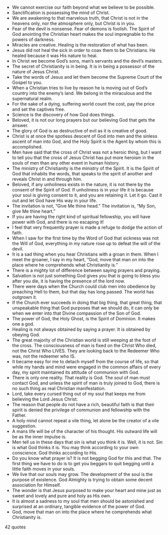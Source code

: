  - We cannot exercise our faith beyond what we believe to be possible.
 - Sanctification is possessing the mind of Christ.
 - We are awakening to that marvelous truth, that Christ is not in the heavens only, nor the atmosphere only, but Christ is in you.
 - Fear of the devil is nonsense. Fear of demons is foolish. The Spirit of God anointing the Christian heart makes the soul impregnable to the powers of darkness.
 - Miracles are creative. Healing is the restoration of what has been.
 - Jesus did not heal the sick in order to coax them to be Christians. He healed because it was His nature to heal.
 - In Christ we become God’s sons, man’s servants and the devil’s masters.
 - The secret of Christianity is in being. It is in being a possessor of the nature of Jesus Christ.
 - Take the words of Jesus and let them become the Supreme Court of the Gospel to you.
 - When a Christian tries to live by reason he is moving out of God’s country into the enemy’s land. We belong in the miraculous and the supernatural realm.
 - For the sake of a dying, suffering world count the cost, pay the price and set the captives free.
 - Science is the discovery of how God does things.
 - Beloved, it is not our long prayers but our believing God that gets the answer.
 - The glory of God is as destructive of evil as it is creative of good.
 - Christ is at once the spotless descent of God into men and the sinless ascent of man into God, and the Holy Spirit is the Agent by whom this is accomplished.
 - Men have said that the cross of Christ was not a heroic thing, but I want to tell you that the cross of Jesus Christ has put more heroism in the souls of men than any other event in human history.
 - The ministry of Christianity is the ministry of the Spirit. It is the Spirit of God that inhabits the words, that speaks to the spirit of another and reveals Christ in and through him.
 - Beloved, if any unholiness exists in the nature, it is not there by the consent of the Spirit of God. If unholiness is in your life it is because your soul is giving consent to it, and you are retaining it. Let it go. Cast it out and let God have His way in your life.
 - The invitation is not, “Give Me thine head.” The invitation is, “My Son, give Me thine heart.”
 - If you are having the right kind of spiritual fellowship, you will have power with God, and there is no escaping it!
 - I feel that very frequently prayer is made a refuge to dodge the action of faith.
 - When I saw for the first time by the Word of God that sickness was not the Will of God, everything in my nature rose up to defeat the will of the devil.
 - It is a sad thing when you hear Christians with a groan in them. When I meet the groaner, I say in my heart, “God, move that man on into the place where he comprehends what Christianity is.”
 - There is a mighty lot of difference between saying prayers and praying.
 - Salvation is not just something God gives you that is going to bless you after you die, it is having the presence of the lord now.
 - There were days when the Church could club men into obedience by preaching Hell to them, but that day has long passed. The world has outgrown it.
 - If the Church ever succeeds in doing that big thing, that great thing, that unspeakable thing that God purposes that we should do, it can only be when we enter into that Divine compassion of the Son of God.
 - The power of God, the Holy Ghost, is the Spirit of Dominion. It makes one a god.
 - Healing is not always obtained by saying a prayer. It is obtained by obeying God.
 - The great majority of the Christian world is still weeping at the foot of the cross. The consciousness of man is fixed on the Christ Who died, not the Christ Who LIVES. They are looking back to the Redeemer Who was, not the redeemer who IS.
 - It became easy for me to detach myself from the course of life, so that while my hands and mind were engaged in the common affairs of every day, my spirit maintained its attitude of communion with God.
 - There is only one reality. That reality is God. The soul of man must contact God, and unless the spirit of man is truly joined to God, there is no such thing as real Christian manifestation.
 - Lord, take every cursed thing out of my soul that keeps me from believing the Lord Jesus Christ.
 - The reason that people do not have a rich, beautiful faith is that their spirit is denied the privilege of communion and fellowship with the Father.
 - A holy mind cannot repeat a vile thing, let alone be the creator of a vile suggestion.
 - A mans life will be of the character of his thought. His outward life will be as the inner impulse is.
 - Men tell us in these days that sin is what you think it is. Well, it is not. Sin is what God thinks it is. You may think according to your own conscience. God thinks according to His.
 - Do you know what prayer is? It is not begging God for this and that. The first thing we have to do is to get you beggars to quit begging until a little faith moves in your souls.
 - We live that our souls may grow. The development of the soul is the purpose of existence. God Almighty is trying to obtain some decent association for Himself.
 - The wonder is that Jesus purposed to make your heart and mine just as sweet and lovely and pure and holy as His own.
 - It is almost a sadness to my soul that men should be astonished and surprised at an ordinary, tangible evidence of the power of God.
 - God, move that man on into the place where he comprehends what Christianity is.

42 quotes